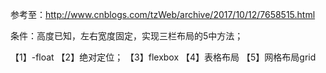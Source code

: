 
参考至：http://www.cnblogs.com/tzWeb/archive/2017/10/12/7658515.html

条件：高度已知，左右宽度固定，实现三栏布局的5中方法；

【1】-float
【2】绝对定位；
【3】flexbox
【4】表格布局
【5】网格布局grid